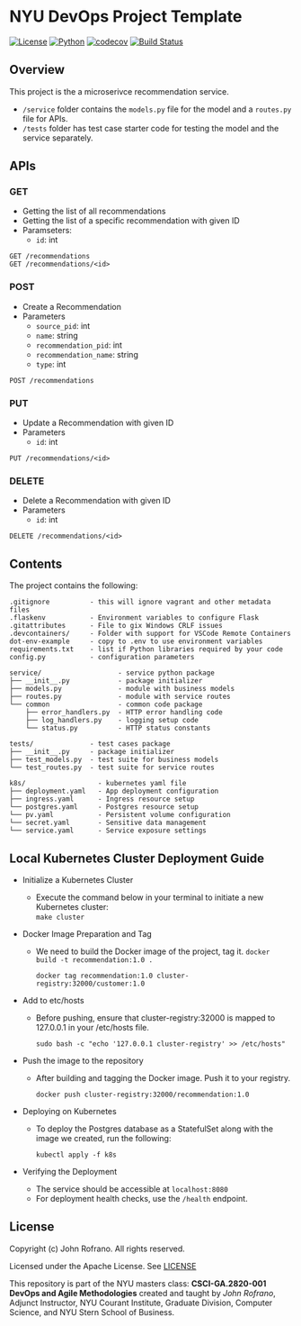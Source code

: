 # NYU DevOps Project Template

[![License](https://img.shields.io/badge/License-Apache_2.0-blue.svg)](https://opensource.org/licenses/Apache-2.0)
[![Python](https://img.shields.io/badge/Language-Python-blue.svg)](https://python.org/)
[![codecov](https://codecov.io/gh/CSCI-GA-2820-FA23-003/recommendations/graph/badge.svg?token=VNH31V6V4Q)](https://codecov.io/gh/CSCI-GA-2820-FA23-003/recommendations)
[![Build Status](https://github.com/CSCI-GA-2820-FA23-003/recommendations/actions/workflows/ci.yml/badge.svg)](https://github.com/CSCI-GA-2820-FA23-003/recommendations/actions)

<!-- This is a skeleton you can use to start your projects -->

## Overview

This project is the a microserivce recommendation service. 
- `/service` folder contains the `models.py` file for the model and a `routes.py` file for APIs. 
- `/tests` folder has test case starter code for testing the model and the service separately.

## APIs
### GET
- Getting the list of all recommendations
- Getting the list of a specific recommendation with given ID
- Paramseters:
  - `id`: int
```
GET /recommendations
GET /recommendations/<id>
```
### POST
- Create a Recommendation
- Parameters
  - `source_pid`: int
  - `name`: string
  - `recommendation_pid`: int
  - `recommendation_name`: string
  - `type`: int
```
POST /recommendations
```
### PUT
- Update a Recommendation with given ID
- Parameters
  - `id`: int
```
PUT /recommendations/<id>
```
### DELETE
- Delete a Recommendation with given ID
- Parameters
  - `id`: int
```
DELETE /recommendations/<id>
```


<!-- This project template contains starter code for your class project. The `/service` folder contains your `models.py` file for your model and a `routes.py` file for your service. The `/tests` folder has test case starter code for testing the model and the service separately. All you need to do is add your functionality. You can use the [lab-flask-tdd](https://github.com/nyu-devops/lab-flask-tdd) for code examples to copy from. -->

<!-- ## Automatic Setup

The best way to use this repo is to start your own repo using it as a git template. To do this just press the green **Use this template** button in GitHub and this will become the source for your repository. -->

<!-- ## Manual Setup

You can also clone this repository and then copy and paste the starter code into your project repo folder on your local computer. Be careful not to copy over your own `README.md` file so be selective in what you copy.

There are 4 hidden files that you will need to copy manually if you use the Mac Finder or Windows Explorer to copy files from this folder into your repo folder.

These should be copied using a bash shell as follows:

```bash
    cp .gitignore  ../<your_repo_folder>/
    cp .flaskenv ../<your_repo_folder>/
    cp .gitattributes ../<your_repo_folder>/
``` -->

## Contents

The project contains the following:

```text
.gitignore          - this will ignore vagrant and other metadata files
.flaskenv           - Environment variables to configure Flask
.gitattributes      - File to gix Windows CRLF issues
.devcontainers/     - Folder with support for VSCode Remote Containers
dot-env-example     - copy to .env to use environment variables
requirements.txt    - list if Python libraries required by your code
config.py           - configuration parameters

service/                   - service python package
├── __init__.py            - package initializer
├── models.py              - module with business models
├── routes.py              - module with service routes
└── common                 - common code package
    ├── error_handlers.py  - HTTP error handling code
    ├── log_handlers.py    - logging setup code
    └── status.py          - HTTP status constants

tests/              - test cases package
├── __init__.py     - package initializer
├── test_models.py  - test suite for business models
└── test_routes.py  - test suite for service routes

k8s/                  - kubernetes yaml file
├── deployment.yaml   - App deployment configuration
├── ingress.yaml      - Ingress resource setup
└── postgres.yaml     - Postgres resource setup
└── pv.yaml           - Persistent volume configuration
└── secret.yaml       - Sensitive data management
└── service.yaml      - Service exposure settings
```

## Local Kubernetes Cluster Deployment Guide

- Initialize a Kubernetes Cluster 
  - Execute the command below in your terminal to initiate a new Kubernetes cluster:  
    ```make cluster```
- Docker Image Preparation and Tag 
  - We need to build the Docker image of the project, tag it. 
  ```docker build -t recommendation:1.0 .```

    ```docker tag recommendation:1.0 cluster-registry:32000/customer:1.0```

- Add to etc/hosts 
  - Before pushing, ensure that cluster-registry:32000 is mapped to 127.0.0.1 in your /etc/hosts file.
  
    ```sudo bash -c "echo '127.0.0.1 cluster-registry' >> /etc/hosts"```

- Push the image to the repository 
  - After building and tagging the Docker image. Push it to your registry.
  
    ```docker push cluster-registry:32000/recommendation:1.0```

- Deploying on Kubernetes
  - To deploy the Postgres database as a StatefulSet along with the image we created, run the following:
  
    ```kubectl apply -f k8s```

- Verifying the Deployment
  - The service should be accessible at `localhost:8080`
  - For deployment health checks, use the `/health` endpoint.
  
## License

Copyright (c) John Rofrano. All rights reserved.

Licensed under the Apache License. See [LICENSE](LICENSE)

This repository is part of the NYU masters class: **CSCI-GA.2820-001 DevOps and Agile Methodologies** created and taught by *John Rofrano*, Adjunct Instructor, NYU Courant Institute, Graduate Division, Computer Science, and NYU Stern School of Business.
